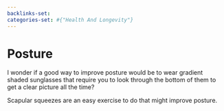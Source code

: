 ```yaml
---
backlinks-set: 
categories-set: #{"Health And Longevity"}
---
```

# Posture

I wonder if a good way to improve posture would be to wear gradient shaded
sunglasses that require you to look through the bottom of them to get a clear
picture all the time?

Scapular squeezes are an easy exercise to do that might improve posture.